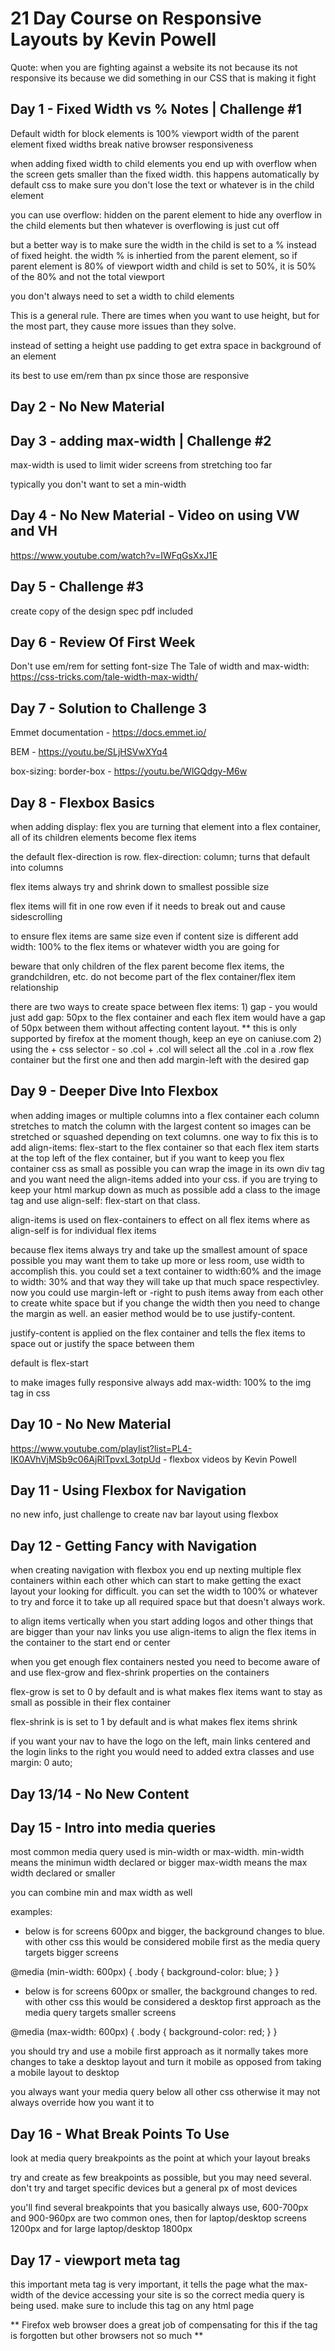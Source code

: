 # 21 Day Course on Responsive Layouts by Kevin Powell

Quote: when you are fighting against a website its not because its not responsive its because we did something in our CSS that is making it fight

## Day 1 - Fixed Width vs % Notes | Challenge #1

Default width for block elements is 100% viewport width of the parent element
fixed widths break native browser responsiveness

when adding fixed width to child elements you end up with overflow when the screen gets smaller than the fixed width.  this happens automatically by default css to make sure you don't lose the text or whatever is in the child element

you can use overflow: hidden on the parent element to hide any overflow in the child elements but then whatever is overflowing is just cut off

but a better way is to make sure the width in the child is set to a % instead of fixed height.  the width % is inhertied from the parent element, so if parent element is 80% of viewport width and child is set to 50%, it is 50% of the 80% and not the total viewport

you don't always need to set a width to child elements

This is a general rule. There are times when you want to use height, but for the most part, they cause more issues than they solve.

instead of setting a height use padding to get extra space in background of an element

its best to use em/rem than px since those are responsive

## Day 2 - No New Material

## Day 3 - adding max-width | Challenge #2

max-width is used to limit wider screens from stretching too far

typically you don't want to set a min-width

## Day 4 - No New Material - Video on using VW and VH

https://www.youtube.com/watch?v=IWFqGsXxJ1E

## Day 5 - Challenge #3

create copy of the design spec pdf included

## Day 6 - Review Of First Week

Don't use em/rem for setting font-size
The Tale of width and max-width: https://css-tricks.com/tale-width-max-width/

## Day 7 - Solution to Challenge 3

Emmet documentation - https://docs.emmet.io/

BEM - https://youtu.be/SLjHSVwXYq4

box-sizing: border-box - https://youtu.be/WlGQdgy-M6w

## Day 8 - Flexbox Basics

when adding display: flex you are turning that element into a flex container, all of its children elements become flex items

the default flex-direction is row.  flex-direction: column; turns that default into columns

flex items always try and shrink down to smallest possible size

flex items will fit in one row even if it needs to break out and cause sidescrolling

to ensure flex items are same size even if content size is different add width: 100% to the flex items or whatever width you are going for

beware that only children of the flex parent become flex items, the grandchildren, etc.  do not become part of the flex container/flex item relationship

there are two ways to create space between flex items:
	1) gap - you would just add gap: 50px to the flex container and each flex item would have a gap of 50px between them without affecting content layout.  ** this is only supported by firefox at the moment though, keep an eye on caniuse.com
	2) using the + css selector - so .col + .col will select all the .col in a .row flex container but the first one and then add margin-left with the desired gap


## Day 9 - Deeper Dive Into Flexbox

when adding images or multiple columns into a flex container each column stretches to match the column with the largest content so images can be stretched or squashed depending on text columns.  one way to fix this is to add align-items: flex-start to the flex container so that each flex item starts at the top left of the flex container, but if you want to keep you flex container css as small as possible you can wrap the image in its own div tag and you want need the align-items added into your css.  if you are trying to keep your html markup down as much as possible add a class to the image tag and use align-self: flex-start on that class.  

align-items is used on flex-containers to effect on all flex items where as align-self is for individual flex items

because flex items always try and take up the smallest amount of space possible you may want them to take up more or less room,  use width to accomplish this.  you could set a text container to width:60% and the image to width: 30% and that way they will take up that much space respectivley.  now you could use margin-left or -right to push items away from each other to create white space but if you change the width then you need to change the margin as well.  an easier method would be to use justify-content.

justify-content is applied on the flex container and tells the flex items to space out or justify the space between them

default is flex-start

to make images fully responsive always add max-width: 100% to the img tag in css


## Day 10 - No New Material

https://www.youtube.com/playlist?list=PL4-IK0AVhVjMSb9c06AjRlTpvxL3otpUd - flexbox videos by Kevin Powell


## Day 11 - Using Flexbox for Navigation

no new info, just challenge to create nav bar layout using flexbox

## Day 12 - Getting Fancy with Navigation

when creating navigation with flexbox you end up nexting multiple flex containers within each other which can start to make getting the exact layout your looking for difficult.  you can set the width to 100% or whatever to try and force it to take up all required space but that doesn't always work.  

to align items vertically when you start adding logos and other things that are bigger than your nav links you use align-items to align the flex items in the container to the start end or center

when you get enough flex containers nested you need to become aware of and use flex-grow and flex-shrink properties on the containers

flex-grow is set to 0 by default and is what makes flex items want to stay as small as possible in their flex container

flex-shrink is is set to 1 by default and is what makes flex items shrink


if you want your nav to have the logo on the left, main links centered and the login links to the right you would need to added extra classes and use margin: 0 auto;


## Day 13/14 - No New Content


## Day 15 - Intro into media queries

most common media query used is min-width or max-width.
min-width means the minimun width declared or bigger
max-width means the max width declared or smaller

you can combine min and max width as well

examples:

* below is for screens 600px and bigger, the background changes to blue.  with other css this would be considered mobile first as the media query targets bigger screens

@media (min-width: 600px) {
    .body {
      background-color: blue;
    }
}

* below is for screens 600px or smaller, the background changes to red.  with other css this would be considered a desktop first approach as the media query targets smaller screens

@media (max-width: 600px) {
    .body {
      background-color: red;
    }
}

you should try and use a mobile first approach as it normally takes more changes to take  a desktop layout and turn it mobile as opposed from taking a mobile layout to desktop

you always want your media query below all other css otherwise it may not always override how you want it to


## Day 16 - What Break Points To Use

look at media query breakpoints as the point at which your layout breaks

try and create as few breakpoints as possible, but you may need several.  don't try and target specific devices but a general px of most devices

you'll find several breakpoints that you basically always use, 600-700px and 900-960px are two common ones, then for laptop/desktop screens 1200px and for large laptop/desktop 1800px

## Day 17 - viewport meta tag

this important meta tag is very important, it tells the page what the max-width of the device accessing your site is so the correct media query is being used.  make sure to include this tag on any html page

** Firefox web browser does a great job of compensating for this if the tag is forgotten but other browsers not so much **
